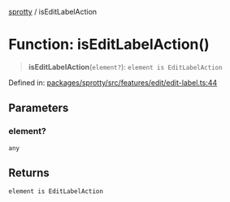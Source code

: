 
[sprotty](../globals) / isEditLabelAction

# Function: isEditLabelAction()

> **isEditLabelAction**(`element?`): `element is EditLabelAction`

Defined in: [packages/sprotty/src/features/edit/edit-label.ts:44](https://github.com/eclipse-sprotty/sprotty/blob/f9b2433481cc27a1ac0c92d525a92039ae7f6c76/packages/sprotty/src/features/edit/edit-label.ts#L44)

## Parameters

### element?

`any`

## Returns

`element is EditLabelAction`
